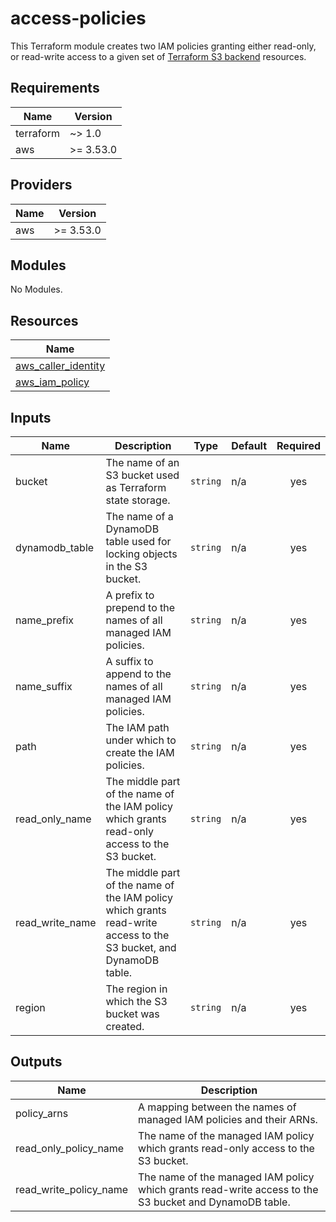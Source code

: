 # access-policies

This Terraform module creates two IAM policies granting either read-only, or
read-write access to a given set of
[Terraform S3 backend](https://www.terraform.io/docs/language/settings/backends/s3.html)
resources.

<!-- BEGIN_TF_DOCS -->
## Requirements

| Name | Version |
|------|---------|
| terraform | ~> 1.0 |
| aws | >= 3.53.0 |

## Providers

| Name | Version |
|------|---------|
| aws | >= 3.53.0 |

## Modules

No Modules.

## Resources

| Name |
|------|
| [aws_caller_identity](https://registry.terraform.io/providers/hashicorp/aws/latest/docs/data-sources/caller_identity) |
| [aws_iam_policy](https://registry.terraform.io/providers/hashicorp/aws/latest/docs/resources/iam_policy) |

## Inputs

| Name | Description | Type | Default | Required |
|------|-------------|------|---------|:--------:|
| bucket | The name of an S3 bucket used as Terraform state storage. | `string` | n/a | yes |
| dynamodb\_table | The name of a DynamoDB table used for locking objects in the S3 bucket. | `string` | n/a | yes |
| name\_prefix | A prefix to prepend to the names of all managed IAM policies. | `string` | n/a | yes |
| name\_suffix | A suffix to append to the names of all managed IAM policies. | `string` | n/a | yes |
| path | The IAM path under which to create the IAM policies. | `string` | n/a | yes |
| read\_only\_name | The middle part of the name of the IAM policy which grants read-only access to the S3 bucket. | `string` | n/a | yes |
| read\_write\_name | The middle part of the name of the IAM policy which grants read-write access to the S3 bucket, and DynamoDB table. | `string` | n/a | yes |
| region | The region in which the S3 bucket was created. | `string` | n/a | yes |

## Outputs

| Name | Description |
|------|-------------|
| policy\_arns | A mapping between the names of managed IAM policies and their ARNs. |
| read\_only\_policy\_name | The name of the managed IAM policy which grants read-only access to the S3 bucket. |
| read\_write\_policy\_name | The name of the managed IAM policy which grants read-write access to the S3 bucket and DynamoDB table. |

<!-- END_TF_DOCS -->
